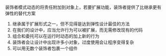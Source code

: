 装饰者模式动态的将责任附加到对象上，若要扩展功能，装饰者提供了比继承更有弹性的替代方案

1. 继承属于扩展形式之一，但不见得是达到弹性设计最佳的方法
2. 在我们的设计中，应当允许行为可以被扩展，而无需修改现有的代码
3. 组合和委托可以在运行时动态的加上新的行为
4. 装饰者会让设计中出现许多小对象，过度使用会让程序变得复杂
5. 可以用无数个装饰者包裹一个组件